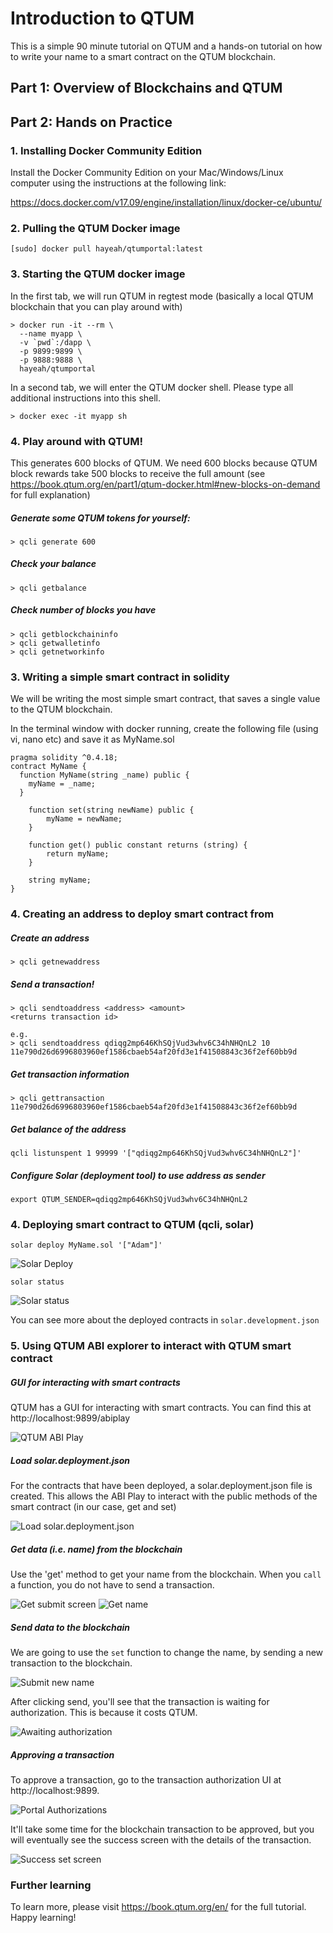 # Introduction to QTUM

This is a simple 90 minute tutorial on QTUM and a hands-on tutorial on how to
write your name to a smart contract on the QTUM blockchain. 

## Part 1: Overview of Blockchains and QTUM


## Part 2: Hands on Practice

### 1. Installing Docker Community Edition

Install the Docker Community Edition on your Mac/Windows/Linux computer using
the instructions at the following link:

https://docs.docker.com/v17.09/engine/installation/linux/docker-ce/ubuntu/

### 2. Pulling the QTUM Docker image

```
[sudo] docker pull hayeah/qtumportal:latest
```

### 3. Starting the QTUM docker image

In the first tab, we will run QTUM in regtest mode (basically a local QTUM
blockchain that you can play around with)

```
> docker run -it --rm \
  --name myapp \
  -v `pwd`:/dapp \
  -p 9899:9899 \
  -p 9888:9888 \
  hayeah/qtumportal
```

In a second tab, we will enter the QTUM docker shell. Please type all
additional instructions into this shell.

```
> docker exec -it myapp sh
```

### 4. Play around with QTUM!

This generates 600 blocks of QTUM. We need 600 blocks because QTUM block
rewards take 500 blocks to receive the full amount (see
https://book.qtum.org/en/part1/qtum-docker.html#new-blocks-on-demand for full
explanation)

##### Generate some QTUM tokens for yourself:
```
> qcli generate 600
```

##### Check your balance
```
> qcli getbalance
```

##### Check number of blocks you have
```
> qcli getblockchaininfo
> qcli getwalletinfo
> qcli getnetworkinfo
```

### 3. Writing a simple smart contract in solidity

We will be writing the most simple smart contract, that saves a single value to
the QTUM blockchain.

In the terminal window with docker running, create the following file (using
vi, nano etc) and save it as MyName.sol

```
pragma solidity ^0.4.18;
contract MyName {
  function MyName(string _name) public {
    myName = _name;
  }

    function set(string newName) public {
        myName = newName;
    }

    function get() public constant returns (string) {
        return myName;
    }

    string myName;
}
```

### 4. Creating an address to deploy smart contract from

##### Create an address
```
> qcli getnewaddress
```

##### Send a transaction!
```
> qcli sendtoaddress <address> <amount>
<returns transaction id>

e.g. 
> qcli sendtoaddress qdiqg2mp646KhSQjVud3whv6C34hNHQnL2 10
11e790d26d6996803960ef1586cbaeb54af20fd3e1f41508843c36f2ef60bb9d
```

##### Get transaction information
```
> qcli gettransaction 11e790d26d6996803960ef1586cbaeb54af20fd3e1f41508843c36f2ef60bb9d
```

##### Get balance of the address
```
qcli listunspent 1 99999 '["qdiqg2mp646KhSQjVud3whv6C34hNHQnL2"]'
```

##### Configure Solar (deployment tool) to use address as sender
```
export QTUM_SENDER=qdiqg2mp646KhSQjVud3whv6C34hNHQnL2
```

### 4. Deploying smart contract to QTUM (qcli, solar)

```
solar deploy MyName.sol '["Adam"]'
```
![Solar
Deploy](https://raw.githubusercontent.com/onggunhao/qtum-intro/master/img/solar-deploy.png)

```
solar status
```
![Solar
status](https://raw.githubusercontent.com/onggunhao/qtum-intro/master/img/solar-status.png)

You can see more about the deployed contracts in ```solar.development.json```

### 5. Using QTUM ABI explorer to interact with QTUM smart contract

##### GUI for interacting with smart contracts

QTUM has a GUI for interacting with smart contracts. You can find this at http://localhost:9899/abiplay

![QTUM ABI Play](https://raw.githubusercontent.com/onggunhao/qtum-intro/master/img/qtum-abi-player.png)

##### Load solar.deployment.json

For the contracts that have been deployed, a solar.deployment.json file is
created. This allows the ABI Play to interact with the public methods of the
smart contract (in our case, get and set)

![Load solar.deployment.json](https://github.com/onggunhao/qtum-intro/blob/master/img/qtum-abi-select-file.png) 

##### Get data (i.e. name) from the blockchain

Use the 'get' method to get your name from the blockchain. When you
`call` a function, you do not have to send a transaction. 

![Get submit
screen](https://raw.githubusercontent.com/onggunhao/qtum-intro/master/img/abi-get-call-screen.png)
![Get name](https://raw.githubusercontent.com/onggunhao/qtum-intro/master/img/qtum-abi-get.png)

##### Send data to the blockchain

We are going to use the `set` function to change the name, by sending a new
transaction to the blockchain. 

![Submit new
name](https://raw.githubusercontent.com/onggunhao/qtum-intro/master/img/abi-set-submit.png)

After clicking send, you'll see that the transaction is waiting for
authorization. This is because it costs QTUM.

![Awaiting authorization](https://raw.githubusercontent.com/onggunhao/qtum-intro/master/img/abi-set-await-authorization.png)

##### Approving a transaction

To approve a transaction, go to the transaction authorization UI at
http://localhost:9899.

![Portal Authorizations](https://raw.githubusercontent.com/onggunhao/qtum-intro/master/img/portal-authorizations.png) 

It'll take some time for the blockchain transaction to be approved, but you
will eventually see the success screen with the details of the transaction.

![Success set
screen](https://raw.githubusercontent.com/onggunhao/qtum-intro/master/img/qtum-abi-set.png)

### Further learning

To learn more, please visit https://book.qtum.org/en/ for the full tutorial.
Happy learning!
